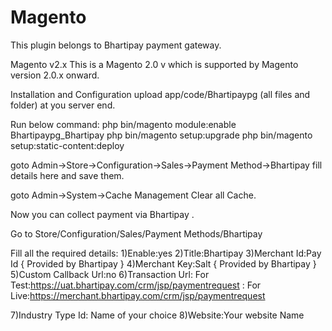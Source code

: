 # Magento
This plugin belongs to Bhartipay payment gateway.

Magento v2.x
This is a Magento 2.0 v  which is supported by Magento version 2.0.x onward. 


Installation and Configuration upload app/code/Bhartipaypg (all files and folder) at you server end.

Run below command: php bin/magento module:enable Bhartipaypg_Bhartipay php bin/magento setup:upgrade php bin/magento setup:static-content:deploy

goto Admin->Store->Configuration->Sales->Payment Method->Bhartipay fill details here and save them.

goto Admin->System->Cache Management Clear all Cache.

Now you can collect payment via Bhartipay .


Go to Store/Configuration/Sales/Payment Methods/Bhartipay

Fill all the required details:
1)Enable:yes
2)Title:Bhartipay
3)Merchant Id:Pay Id { Provided by Bhartipay }
4)Merchant Key:Salt { Provided by Bhartipay }
5)Custom Callback Url:no
6)Transaction Url: For Test:https://uat.bhartipay.com/crm/jsp/paymentrequest
                 : For Live:https://merchant.bhartipay.com/crm/jsp/paymentrequest

7)Industry Type Id: Name of your choice
8)Website:Your website Name
